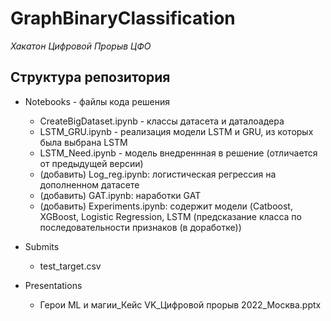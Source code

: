 # GraphBinaryClassification
*Хакатон Цифровой Прорыв ЦФО*

## Структура репозитория
- Notebooks - файлы кода решения
  - CreateBigDataset.ipynb - классы датасета и даталоадера
  - LSTM_GRU.ipynb - реализация модели LSTM и GRU, из которых была выбрана LSTM
  - LSTM_Need.ipynb - модель внедреннная в решение (отличается от предыдущей версии)
  - (добавить) Log_reg.ipynb: логистическая регрессия на дополненном датасете
  - (добавить) GAT.ipynb: наработки GAT
  - (добавить) Experiments.ipynb: содержит модели (Catboost, XGBoost, Logistic Regression, LSTM (предсказание класса по последовательности признаков (в доработке))
  
- Submits
  - test_target.csv
  
- Presentations
  - Герои ML и магии_Кейс VK_Цифровой прорыв 2022_Москва.pptx
